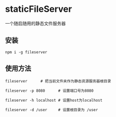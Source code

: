 # staticFileServer 
一个随启随用的静态文件服务器

## 安装
```
npm i -g fileserver
```

## 使用方法
```
fileserver      # 把当前文件夹作为静态资源服务器根目录

fileserver -p 8080      # 设置端口号为8080

fileserver -h localhost # 设置host为localhost

fileserver -d /user     # 设置根目录为 /user
```
